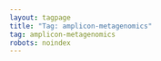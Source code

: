 ```yaml
---
layout: tagpage
title: "Tag: amplicon-metagenomics"
tag: amplicon-metagenomics
robots: noindex
---
```

